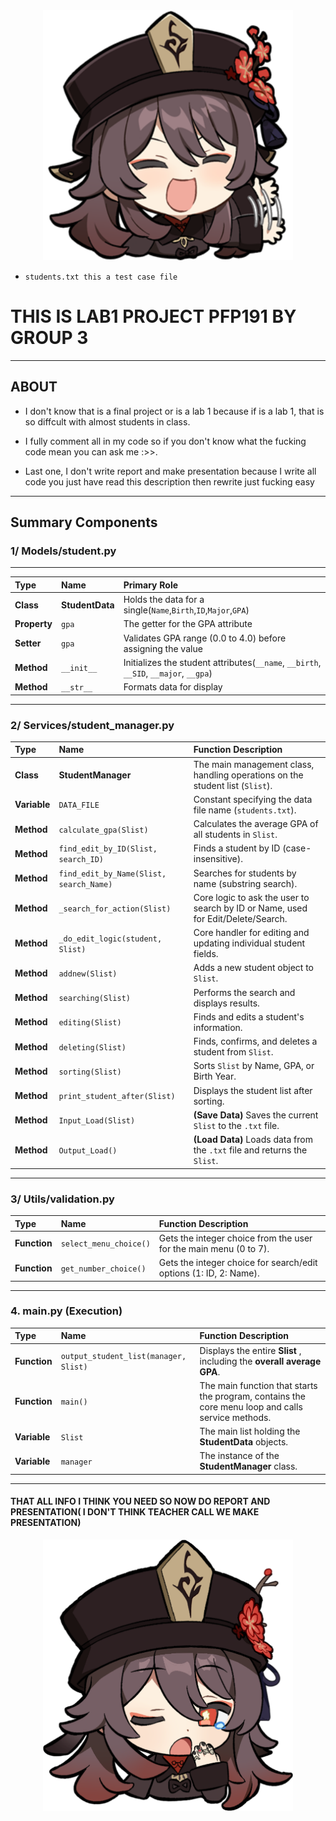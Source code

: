 <div align="center">
    <img src=7.png width=400 alt="hi chat" >
</div>

- `students.txt this a test case file`

# THIS IS LAB1 PROJECT PFP191 BY GROUP 3
---
## ABOUT

- I don't know that is a final project or is a lab 1 because if is a lab 1, that is so diffcult with almost students in class.

- I fully comment all in my code so if you don't know what the fucking code mean you can ask me :>>.

- Last one, I don't write report and make presentation because I write all code you just have read this description then rewrite just fucking easy
---
## Summary Components
### 1/ Models/student.py
---
 Type | Name | Primary Role |
| :--- | :--- | :--- |
| **Class** | **StudentData** | Holds the data for a single(`Name`,`Birth`,`ID`,`Major`,`GPA`) |
| **Property** | `gpa` | The getter for the GPA attribute |
| **Setter** | `gpa` | Validates GPA range (0.0 to 4.0) before assigning the value |
| **Method** | `__init__` | Initializes the student attributes(`__name`, `__birth`, `__SID`, `__major`, `__gpa`) |
| **Method** | `__str__` | Formats data for display |
---
### 2/ Services/student_manager.py

| Type | Name | Function Description |
| :--- | :--- | :--- |
| **Class** | **StudentManager** | The main management class, handling operations on the student list (`Slist`). |
| **Variable** | `DATA_FILE` | Constant specifying the data file name (`students.txt`). |
| **Method** | `calculate_gpa(Slist)` | Calculates the average GPA of all students in `Slist`. |
| **Method** | `find_edit_by_ID(Slist, search_ID)` | Finds a student by ID (case-insensitive). |
| **Method** | `find_edit_by_Name(Slist, search_Name)` | Searches for students by name (substring search). |
| **Method** | `_search_for_action(Slist)` | Core logic to ask the user to search by ID or Name, used for Edit/Delete/Search. |
| **Method** | `_do_edit_logic(student, Slist)` | Core handler for editing and updating individual student fields. |
| **Method** | `addnew(Slist)` | Adds a new student object to `Slist`. |
| **Method** | `searching(Slist)` | Performs the search and displays results. |
| **Method** | `editing(Slist)` | Finds and edits a student's information. |
| **Method** | `deleting(Slist)` | Finds, confirms, and deletes a student from `Slist`. |
| **Method** | `sorting(Slist)` | Sorts `Slist` by Name, GPA, or Birth Year. |
| **Method** | `print_student_after(Slist)` | Displays the student list after sorting. |
| **Method** | `Input_Load(Slist)` | **(Save Data)** Saves the current `Slist` to the `.txt` file. |
| **Method** | `Output_Load()` | **(Load Data)** Loads data from the `.txt` file and returns the `Slist`. |
---
### 3/ Utils/validation.py

| Type | Name | Function Description |
| :--- | :--- | :--- |
| **Function** | `select_menu_choice()` | Gets the integer choice from the user for the main menu (0 to 7). |
| **Function** | `get_number_choice()` | Gets the integer choice for search/edit options (1: ID, 2: Name). |
---
### 4. main.py (Execution)

| Type | Name | Function Description |
| :--- | :--- | :--- |
| **Function** | `output_student_list(manager, Slist)` | Displays the entire **Slist** , including the **overall average GPA**. |
| **Function** | `main()` | The main function that starts the program, contains the core menu loop and calls service methods. |
| **Variable** | `Slist` | The main list holding the **StudentData** objects. |
| **Variable** | `manager` | The instance of the **StudentManager** class. |
---
#### THAT ALL INFO I THINK YOU NEED SO NOW DO REPORT AND PRESENTATION( I DON'T THINK TEACHER CALL WE MAKE PRESENTATION)
<div align="center">
    <img src="10.png" width=400 >
</div>